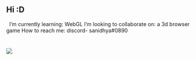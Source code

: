 ## Hi :D
&nbsp;
I’m currently learning: WebGL
I’m looking to collaborate on: a 3d browser game
How to reach me: discord- sanidhya#0890
&nbsp;
#
![](https://komarev.com/ghpvc/?username=your-github-username&color=orange)
